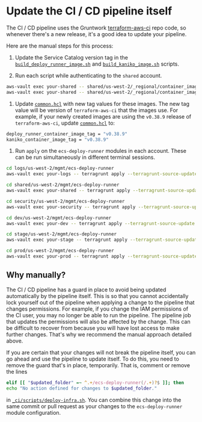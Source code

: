 # Update the CI / CD pipeline itself

The CI / CD pipeline uses the Gruntwork [terraform-aws-ci](https://github.com/gruntwork-io/terraform-aws-ci) repo code, so
whenever there's a new release, it's a good idea to update your pipeline.

Here are the manual steps for this process:

1. Update the Service Catalog version tag in the
[`build_deploy_runner_image.sh`](https://github.com/gruntwork-io/terraform-aws-service-catalog/tree/master/examples/for-production/infrastructure-live/shared/us-west-2/_regional/container_images/build_deploy_runner_image.sh) and
[`build_kaniko_image.sh`](https://github.com/gruntwork-io/terraform-aws-service-catalog/tree/master/examples/for-production/infrastructure-live/shared/us-west-2/_regional/container_images/build_kaniko_image.sh) scripts.

1. Run each script while authenticating to the `shared` account.

  ```bash
  aws-vault exec your-shared -- shared/us-west-2/_regional/container_images/build_deploy_runner_image.sh
  aws-vault exec your-shared -- shared/us-west-2/_regional/container_images/build_kaniko_image.sh
  ```

1. Update [`common.hcl`](https://github.com/gruntwork-io/terraform-aws-service-catalog/tree/master/examples/for-production/infrastructure-live/common.hcl) with new tag values for these images. The new tag value will be version of
`terraform-aws-ci` that the images use. For example, if your newly created images are using the `v0.38.9` release of
`terraform-aws-ci`, update [`common.hcl`](https://github.com/gruntwork-io/terraform-aws-service-catalog/tree/master/examples/for-production/infrastructure-live/common.hcl) to:

  ```bash
  deploy_runner_container_image_tag = "v0.38.9"
  kaniko_container_image_tag = "v0.38.9"
  ```

1. Run `apply` on the `ecs-deploy-runner` modules in each account. These can be run simultaneously in different terminal sessions.

  ```bash
  cd logs/us-west-2/mgmt/ecs-deploy-runner
  aws-vault exec your-logs -- terragrunt apply --terragrunt-source-update -auto-approve

  cd shared/us-west-2/mgmt/ecs-deploy-runner
  aws-vault exec your-shared -- terragrunt apply --terragrunt-source-update -auto-approve

  cd security/us-west-2/mgmt/ecs-deploy-runner
  aws-vault exec your-security -- terragrunt apply --terragrunt-source-update -auto-approve

  cd dev/us-west-2/mgmt/ecs-deploy-runner
  aws-vault exec your-dev -- terragrunt apply --terragrunt-source-update -auto-approve

  cd stage/us-west-2/mgmt/ecs-deploy-runner
  aws-vault exec your-stage -- terragrunt apply --terragrunt-source-update -auto-approve

  cd prod/us-west-2/mgmt/ecs-deploy-runner
  aws-vault exec your-prod -- terragrunt apply --terragrunt-source-update -auto-approve
  ```

## Why manually?

The CI / CD pipeline has a guard in place to avoid being updated automatically by the pipeline itself. This is so that
you cannot accidentally lock yourself out of the pipeline when applying a change to the pipeline that changes
permissions. For example, if you change the IAM permissions of the CI user, you may no longer be able to run the
pipeline. The pipeline job that updates the permissions will also be affected by the change. This can be difficult to
recover from because you will have lost access to make further changes. That's why we recommend the manual approach
detailed above.

If you are certain that your changes will not break the pipeline itself, you can go ahead and use the pipeline to
update itself. To do this, you need to remove the guard that's in place, temporarily. That is, comment or remove the
lines

```bash
elif [[ "$updated_folder" =~ ^.+/ecs-deploy-runner(/.+)?$ ]]; then
echo "No action defined for changes to $updated_folder."
```

in [`_ci/scripts/deploy-infra.sh`](https://github.com/gruntwork-io/terraform-aws-service-catalog/tree/master/examples/for-production/infrastructure-live/_ci/scripts/deploy-infra.sh). You can combine this change into the same commit or
pull request as your changes to the `ecs-deploy-runner` module configuration.

